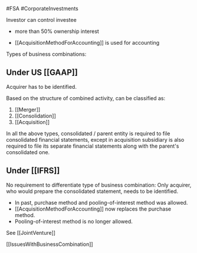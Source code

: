 #FSA #CorporateInvestments 

Investor can control investee 
- more than 50% ownership interest 

- [[AcquisitionMethodForAccounting]] is used for accounting 

Types of business combinations: 
## Under US [[GAAP]] 
Acquirer has to be identified. 

Based on the structure of combined activity, can be classified as: 
1. [[Merger]]
2. [[Consolidation]] 
3. [[Acquisition]] 

In all the above types, consolidated / parent entity is required to file consolidated financial statements, except in acquisition subsidiary is also required to file its separate financial statements along with the parent's consolidated one. 

## Under [[IFRS]] 
No requirement to differentiate type of business combination: 
Only acquirer, who would prepare the consolidated statement, needs to be identified.  


- In past, purchase method and pooling-of-interest method was allowed. 
- [[AcquisitionMethodForAccounting]] now replaces the purchase method. 
- Pooling-of-interest method is no longer allowed. 

See [[JointVenture]] 

[[IssuesWithBusinessCombination]]
